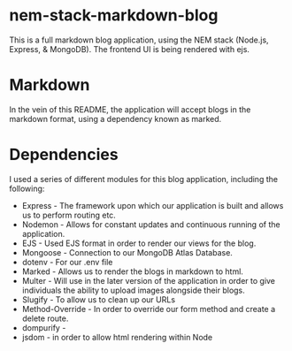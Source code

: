 # nem-stack-markdown-blog
This is a full markdown blog application, using the NEM stack (Node.js, Express, &amp; MongoDB). The frontend UI is being rendered with ejs.


# Markdown
In the vein of this README, the application will accept blogs in the markdown format, using a dependency known as marked.

# Dependencies
I used a series of different modules for this blog application, including the following:
- Express - The framework upon which our application is built and allows us to perform routing etc. 
- Nodemon - Allows for constant updates and continuous running of the application. 
- EJS - Used EJS format in order to render our views for the blog.
- Mongoose - Connection to our MongoDB Atlas Database.
- dotenv - For our .env file
- Marked - Allows us to render the blogs in markdown to html.
- Multer - Will use in the later version of the application in order to give individuals the ability to upload images alongside their blogs.
- Slugify - To allow us to clean up our URLs 
- Method-Override - In order to override our form method and create a delete route.
- dompurify -
- jsdom - in order to allow html rendering within Node

